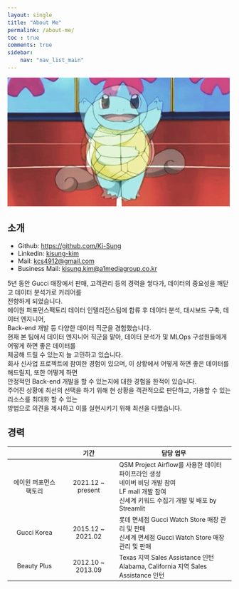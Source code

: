 ```yaml
---
layout: single
title: "About Me"
permalink: /about-me/
toc : true
comments: true
sidebar:
    nav: "nav_list_main"
---
```


![kkobugi](/images/2023-02-20-second/kkobugi.gif)

## 소개 

- Github: <a href="https://github.com/Ki-Sung">https://github.com/Ki-Sung</a>
- Linkedin: [kisung-kim](https://www.linkedin.com/in/kisung-kim-b65211218/)
- Mail: <a href="mailto:kcs4912@gmail.com">kcs4912@gmail.com</a>
- Business Mail: <a href="mailto:kisung.kim@a1mediagroup.co.kr">kisung.kim@a1mediagroup.co.kr</a>

5년 동안 Gucci 매장에서 판매, 고객관리 등의 경력을 쌓다가, 데이터의 중요성을 깨닫고 데이터 분석가로 커리어를 
<br>
전향하게 되었습니다.
<br>
에이원 퍼포먼스팩토리 데이터 인텔리전스팀에 합류 후 데이터 분석, 대시보드 구축, 데이터 엔지니어, 
<br>
Back-end 개발 등 다양한 데이터 직군을 경험했습니다.
<br>
현재 본 팀에서 데이터 엔지니어 직군을 맡아, 데이터 분석가 및 MLOps 구성원들에게 어떻게 하면 좋은 데이터를 
<br>
제공해 드릴 수 있는지 늘 고민하고 있습니다.
<br>
회사 신사업 프로젝트에 참여한 경험이 있으며, 이 상황에서 어떻게 하면 좋은 데이터를 해드릴지, 또한 어떻게 하면 
<br>
안정적인 Back-end 개발을 할 수 있는지에 대한 경험을 한적이 있습니다.
<br>
주어진 상황에 최선의 선택을 하기 위해 현 상황을 객관적으로 판단하고, 가용할 수 있는 리소스를 최대화 할 수 있는 
<br>
방법으로 의견을 제시하고 이를 실현시키기 위해 최선을 다했습니다.

## 경력 
<table>
    <thead>
        <tr>
            <th style="text-align: center">&nbsp;</th>
            <th style="text-align: center">기간</th>
            <th>담당 업무</th>
        </tr>
    </thead>
    <tbody>
        <tr>
            <td style="text-align: center">에이원 퍼포먼스 팩토리</td>
            <td style="text-align: center">2021.12 ~ present</td>
            <td>
                QSM Project Airflow를 사용한 데이터 파이프라인 생성
                <br>
                네이버 비딩 개발 참여 
                <br>
                LF mall 개발 참여
                <br>
                신세계 키워드 수집기 개발 및 배포 by Streamlit
            </td>
        </tr>
        <tr>
            <td style="text-align: center">Gucci Korea</td>
            <td style="text-align: center">2015.12 ~ 2021.02</td>
            <td>
                롯데 면세점 Gucci Watch Store 매장 관리 및 판매
                <br>
                신세계 면세점 Gucci Watch Store 매장 관리 및 판매
            </td>
        </tr>
         <tr>
            <td style="text-align: center">Beauty Plus</td>
            <td style="text-align: center">2012.10 ~ 2013.09</td>
            <td>
                Texas 지역 Sales Assistance 인턴
                <br>
                Alabama, California 지역 Sales Assistance 인턴
                <br>
            </td>
        </tr>
    </tbody>
</table>